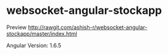 # websocket-angular-stockapp
Preview http://rawgit.com/ashish-r/websocket-angular-stockapp/master/index.html

Angular Version: 1.6.5
